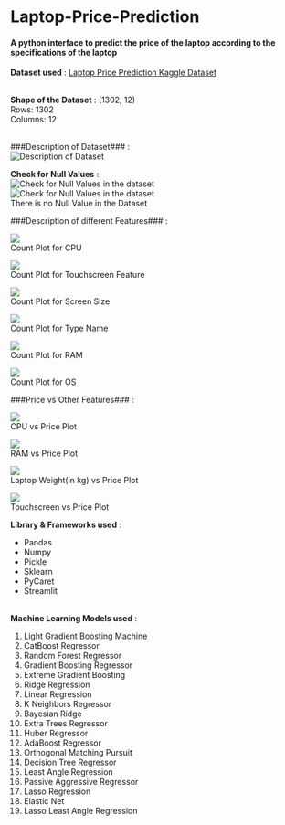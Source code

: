 # Laptop-Price-Prediction
#### A python interface to predict the price of the laptop according to the specifications of the laptop ####

**Dataset used** : [Laptop Price Prediction Kaggle Dataset](https://www.kaggle.com/ionaskel/laptop-prices) <br/><br/>

**Shape of the Dataset** : (1302, 12) <br/> Rows: 1302 <br/> Columns: 12 <br/> <br/>

###Description of Dataset### : <br/>
![Description of Dataset](/assets/images/dataset.png)

**Check for Null Values** : <br/>
![Check for Null Values in the dataset](/assets/images/null_values.png)
<br>
![Check for Null Values in the dataset](/assets/images/null_values_code.png)
<br>
There is no Null Value in the Dataset <br/>


###Description of different Features### : <br/>

![](/assets/images/company.png)
<br>
Count Plot for CPU <br/>

![](/assets/images/touchscreen.png)
<br>
Count Plot for Touchscreen Feature <br/>

![](/assets/images/inch.png)
<br>
Count Plot for Screen Size <br/>

![](/assets/images/Typename.png)
<br>
Count Plot for Type Name <br/>

![](/assets/images/RAM.png)
<br>
Count Plot for RAM <br/>

![](/assets/images/OS.png)
<br>
Count Plot for OS <br/>



###Price vs Other Features### : <br/>

![](/assets/images/CPUvsprice.png)
<br>
CPU vs Price Plot <br/>

![](/assets/images/RAMvsprice.png)
<br>
RAM vs Price Plot <br/>

![](/assets/images/weightVSprice.png)
<br>
Laptop Weight(in kg) vs Price Plot <br/>

![](/assets/images/touchscreenVSprice.png)
<br>
Touchscreen vs Price Plot <br/>






**Library & Frameworks used** : 
- Pandas 
- Numpy
- Pickle
- Sklearn
- PyCaret
- Streamlit <br/><br/>

**Machine Learning Models used** : 
1. Light Gradient Boosting Machine
2. CatBoost Regressor
3. Random Forest Regressor
4. Gradient Boosting Regressor
5. Extreme Gradient Boosting
6. Ridge Regression
7. Linear Regression
8. K Neighbors Regressor	
9. Bayesian Ridge
10. Extra Trees Regressor
11. Huber Regressor
12. AdaBoost Regressor
13. Orthogonal Matching Pursuit
14. Decision Tree Regressor
15. Least Angle Regression
16. Passive Aggressive Regressor
17. Lasso Regression
18. Elastic Net	
19. Lasso Least Angle Regression
<br/><br/>








